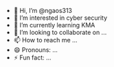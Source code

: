 - 👋 Hi, I’m @ngaos313
- 👀 I’m interested in cyber security
- 🌱 I’m currently learning KMA
- 💞️ I’m looking to collaborate on ...
- 📫 How to reach me ...
- 😄 Pronouns: ...
- ⚡ Fun fact: ...

<!---
ngaos313/ngaos313 is a ✨ special ✨ repository because its `README.md` (this file) appears on your GitHub profile.
You can click the Preview link to take a look at your changes.
--->
